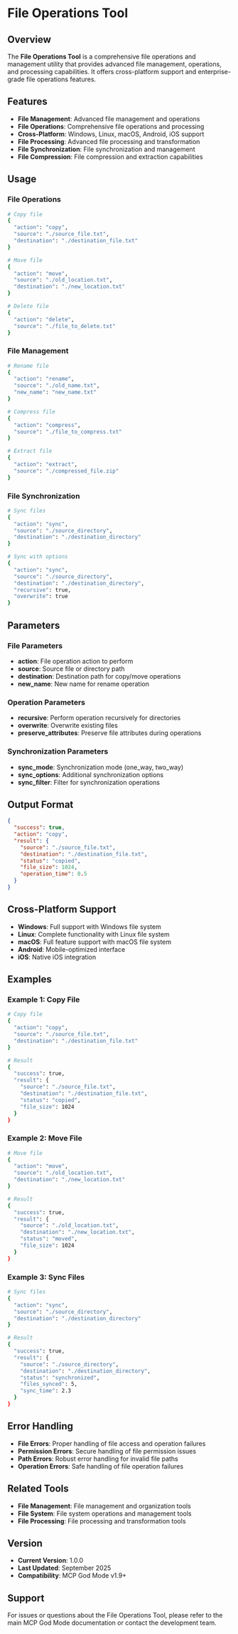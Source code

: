 # File Operations Tool

## Overview
The **File Operations Tool** is a comprehensive file operations and management utility that provides advanced file management, operations, and processing capabilities. It offers cross-platform support and enterprise-grade file operations features.

## Features
- **File Management**: Advanced file management and operations
- **File Operations**: Comprehensive file operations and processing
- **Cross-Platform**: Windows, Linux, macOS, Android, iOS support
- **File Processing**: Advanced file processing and transformation
- **File Synchronization**: File synchronization and management
- **File Compression**: File compression and extraction capabilities

## Usage

### File Operations
```bash
# Copy file
{
  "action": "copy",
  "source": "./source_file.txt",
  "destination": "./destination_file.txt"
}

# Move file
{
  "action": "move",
  "source": "./old_location.txt",
  "destination": "./new_location.txt"
}

# Delete file
{
  "action": "delete",
  "source": "./file_to_delete.txt"
}
```

### File Management
```bash
# Rename file
{
  "action": "rename",
  "source": "./old_name.txt",
  "new_name": "new_name.txt"
}

# Compress file
{
  "action": "compress",
  "source": "./file_to_compress.txt"
}

# Extract file
{
  "action": "extract",
  "source": "./compressed_file.zip"
}
```

### File Synchronization
```bash
# Sync files
{
  "action": "sync",
  "source": "./source_directory",
  "destination": "./destination_directory"
}

# Sync with options
{
  "action": "sync",
  "source": "./source_directory",
  "destination": "./destination_directory",
  "recursive": true,
  "overwrite": true
}
```

## Parameters

### File Parameters
- **action**: File operation action to perform
- **source**: Source file or directory path
- **destination**: Destination path for copy/move operations
- **new_name**: New name for rename operation

### Operation Parameters
- **recursive**: Perform operation recursively for directories
- **overwrite**: Overwrite existing files
- **preserve_attributes**: Preserve file attributes during operations

### Synchronization Parameters
- **sync_mode**: Synchronization mode (one_way, two_way)
- **sync_options**: Additional synchronization options
- **sync_filter**: Filter for synchronization operations

## Output Format
```json
{
  "success": true,
  "action": "copy",
  "result": {
    "source": "./source_file.txt",
    "destination": "./destination_file.txt",
    "status": "copied",
    "file_size": 1024,
    "operation_time": 0.5
  }
}
```

## Cross-Platform Support
- **Windows**: Full support with Windows file system
- **Linux**: Complete functionality with Linux file system
- **macOS**: Full feature support with macOS file system
- **Android**: Mobile-optimized interface
- **iOS**: Native iOS integration

## Examples

### Example 1: Copy File
```bash
# Copy file
{
  "action": "copy",
  "source": "./source_file.txt",
  "destination": "./destination_file.txt"
}

# Result
{
  "success": true,
  "result": {
    "source": "./source_file.txt",
    "destination": "./destination_file.txt",
    "status": "copied",
    "file_size": 1024
  }
}
```

### Example 2: Move File
```bash
# Move file
{
  "action": "move",
  "source": "./old_location.txt",
  "destination": "./new_location.txt"
}

# Result
{
  "success": true,
  "result": {
    "source": "./old_location.txt",
    "destination": "./new_location.txt",
    "status": "moved",
    "file_size": 1024
  }
}
```

### Example 3: Sync Files
```bash
# Sync files
{
  "action": "sync",
  "source": "./source_directory",
  "destination": "./destination_directory"
}

# Result
{
  "success": true,
  "result": {
    "source": "./source_directory",
    "destination": "./destination_directory",
    "status": "synchronized",
    "files_synced": 5,
    "sync_time": 2.3
  }
}
```

## Error Handling
- **File Errors**: Proper handling of file access and operation failures
- **Permission Errors**: Secure handling of file permission issues
- **Path Errors**: Robust error handling for invalid file paths
- **Operation Errors**: Safe handling of file operation failures

## Related Tools
- **File Management**: File management and organization tools
- **File System**: File system operations and management tools
- **File Processing**: File processing and transformation tools

## Version
- **Current Version**: 1.0.0
- **Last Updated**: September 2025
- **Compatibility**: MCP God Mode v1.9+

## Support
For issues or questions about the File Operations Tool, please refer to the main MCP God Mode documentation or contact the development team.

